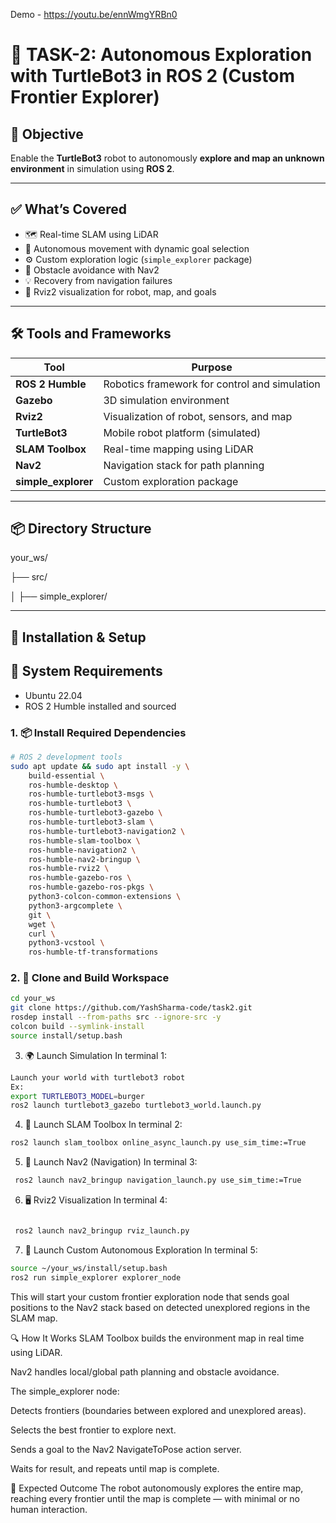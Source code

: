Demo - https://youtu.be/ennWmgYRBn0


# 🤖 TASK-2: Autonomous Exploration with TurtleBot3 in ROS 2 (Custom Frontier Explorer)

## 🎯 Objective

Enable the **TurtleBot3** robot to autonomously **explore and map an unknown environment** in simulation using **ROS 2**.

---

## ✅ What’s Covered

- 🗺️ Real-time SLAM using LiDAR
- 🔄 Autonomous movement with dynamic goal selection
- ⚙️ Custom exploration logic (`simple_explorer` package)
- 🚧 Obstacle avoidance with Nav2
- 💡 Recovery from navigation failures
- 📡 Rviz2 visualization for robot, map, and goals

---

## 🛠️ Tools and Frameworks

| Tool               | Purpose                                      |
|--------------------|----------------------------------------------|
| **ROS 2 Humble**   | Robotics framework for control and simulation|
| **Gazebo**         | 3D simulation environment                    |
| **Rviz2**          | Visualization of robot, sensors, and map     |
| **TurtleBot3**     | Mobile robot platform (simulated)            |
| **SLAM Toolbox**   | Real-time mapping using LiDAR                |
| **Nav2**           | Navigation stack for path planning           |
| **simple_explorer**| Custom exploration package                   |

---

## 📦 Directory Structure

your_ws/

├── src/

│ ├── simple_explorer/ 

---

## 🔧 Installation & Setup

## 🧰 System Requirements

- Ubuntu 22.04
- ROS 2 Humble installed and sourced

### 1. 📦 Install Required Dependencies

```bash
# ROS 2 development tools
sudo apt update && sudo apt install -y \
    build-essential \
    ros-humble-desktop \
    ros-humble-turtlebot3-msgs \
    ros-humble-turtlebot3 \
    ros-humble-turtlebot3-gazebo \
    ros-humble-turtlebot3-slam \
    ros-humble-turtlebot3-navigation2 \
    ros-humble-slam-toolbox \
    ros-humble-navigation2 \
    ros-humble-nav2-bringup \
    ros-humble-rviz2 \
    ros-humble-gazebo-ros \
    ros-humble-gazebo-ros-pkgs \
    python3-colcon-common-extensions \
    python3-argcomplete \
    git \
    wget \
    curl \
    python3-vcstool \
    ros-humble-tf-transformations
```
### 2. 🧱 Clone and Build Workspace
```bash
cd your_ws
git clone https://github.com/YashSharma-code/task2.git
rosdep install --from-paths src --ignore-src -y
colcon build --symlink-install
source install/setup.bash
```
3. 🌍 Launch Simulation
In terminal 1:

```bash
Launch your world with turtlebot3 robot
Ex:
export TURTLEBOT3_MODEL=burger
ros2 launch turtlebot3_gazebo turtlebot3_world.launch.py
```
4. 🧠 Launch SLAM Toolbox
In terminal 2:

```bash
ros2 launch slam_toolbox online_async_launch.py use_sim_time:=True
```
5. 🧭 Launch Nav2 (Navigation)
In terminal 3:

```bash
 ros2 launch nav2_bringup navigation_launch.py use_sim_time:=True
```
6. 🖥️ Rviz2 Visualization
In terminal 4:
```bash

 ros2 launch nav2_bringup rviz_launch.py
```
7. 🤖 Launch Custom Autonomous Exploration
In terminal 5:

```bash
source ~/your_ws/install/setup.bash
ros2 run simple_explorer explorer_node
```
This will start your custom frontier exploration node that sends goal positions to the Nav2 stack based on detected unexplored regions in the SLAM map.

🔍 How It Works
SLAM Toolbox builds the environment map in real time using LiDAR.

Nav2 handles local/global path planning and obstacle avoidance.

The simple_explorer node:

Detects frontiers (boundaries between explored and unexplored areas).

Selects the best frontier to explore next.

Sends a goal to the Nav2 NavigateToPose action server.

Waits for result, and repeats until map is complete.


📸 Expected Outcome
The robot autonomously explores the entire map, reaching every frontier until the map is complete — with minimal or no human interaction.
